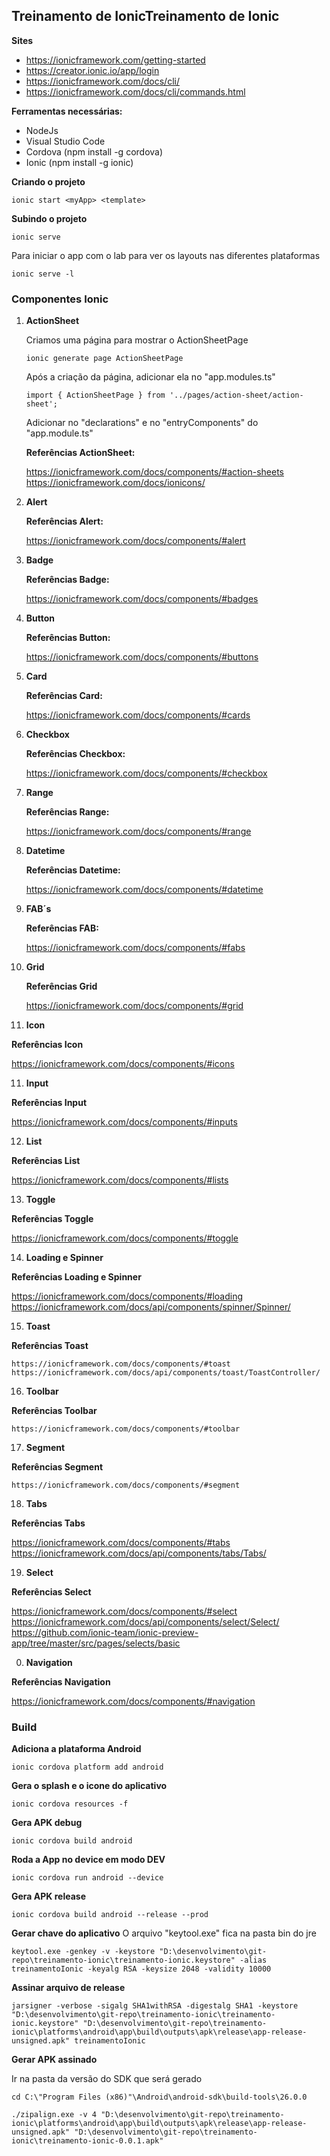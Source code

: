 ## Treinamento de IonicTreinamento de Ionic

**Sites**
- https://ionicframework.com/getting-started
- https://creator.ionic.io/app/login
- https://ionicframework.com/docs/cli/
- https://ionicframework.com/docs/cli/commands.html

**Ferramentas necessárias:**
- NodeJs 
- Visual Studio Code
- Cordova (npm install -g cordova)
- Ionic (npm install -g ionic)

**Criando o projeto**
```
ionic start <myApp> <template>
```
**Subindo o projeto**
``` 
ionic serve
```
Para iniciar o app com o lab para ver os layouts nas diferentes plataformas
``` 
ionic serve -l
```

### Componentes Ionic

1. **ActionSheet**

	Criamos uma página para mostrar o ActionSheetPage

	```
    ionic generate page ActionSheetPage
	```

    Após a criação da página, adicionar ela no "app.modules.ts"

    ```
    import { ActionSheetPage } from '../pages/action-sheet/action-sheet';
    ```

    Adicionar no "declarations" e no "entryComponents" do "app.module.ts"

    **Referências ActionSheet:**

     https://ionicframework.com/docs/components/#action-sheets
     https://ionicframework.com/docs/ionicons/

2. **Alert**

    **Referências Alert:**
    
    https://ionicframework.com/docs/components/#alert

3. **Badge**

    **Referências Badge:**

    https://ionicframework.com/docs/components/#badges

4. **Button**

    **Referências Button:**

   https://ionicframework.com/docs/components/#buttons    


5. **Card**

   **Referências Card:**

   https://ionicframework.com/docs/components/#cards

6. **Checkbox**

   **Referências Checkbox:**

   https://ionicframework.com/docs/components/#checkbox

7. **Range**

   **Referências Range:**

   https://ionicframework.com/docs/components/#range   

8. **Datetime**

   **Referências Datetime:**

   https://ionicframework.com/docs/components/#datetime

9. **FAB´s**

   **Referências FAB:**

   https://ionicframework.com/docs/components/#fabs

9. **Grid**

   **Referências Grid**

   https://ionicframework.com/docs/components/#grid   

10. **Icon**

   **Referências Icon**

   https://ionicframework.com/docs/components/#icons   

11. **Input**

   **Referências Input**

   https://ionicframework.com/docs/components/#inputs

12. **List**

   **Referências List**

   https://ionicframework.com/docs/components/#lists

13. **Toggle**

   **Referências Toggle**

   https://ionicframework.com/docs/components/#toggle

14. **Loading e Spinner**

   **Referências Loading e Spinner**

   https://ionicframework.com/docs/components/#loading
   https://ionicframework.com/docs/api/components/spinner/Spinner/

15. **Toast**

   **Referências Toast**

    https://ionicframework.com/docs/components/#toast
    https://ionicframework.com/docs/api/components/toast/ToastController/

16. **Toolbar**

   **Referências Toolbar**

    https://ionicframework.com/docs/components/#toolbar

17. **Segment**

   **Referências Segment**

    https://ionicframework.com/docs/components/#segment    
    
18. **Tabs**

   **Referências Tabs**

   https://ionicframework.com/docs/components/#tabs
   https://ionicframework.com/docs/api/components/tabs/Tabs/

19. **Select**

   **Referências Select**

   https://ionicframework.com/docs/components/#select
   https://ionicframework.com/docs/api/components/select/Select/
   https://github.com/ionic-team/ionic-preview-app/tree/master/src/pages/selects/basic



00. **Navigation**

   **Referências Navigation**

   https://ionicframework.com/docs/components/#navigation
      


### Build

**Adiciona a plataforma Android**

```
ionic cordova platform add android
```

**Gera o splash e o icone do aplicativo**

```
ionic cordova resources -f
```

**Gera APK debug**

```
ionic cordova build android
```

**Roda a App no device em modo DEV**

```
ionic cordova run android --device
```

**Gera APK release**

```
ionic cordova build android --release --prod
```

**Gerar chave do aplicativo**
O arquivo "keytool.exe" fica na pasta bin do jre

```
keytool.exe -genkey -v -keystore "D:\desenvolvimento\git-repo\treinamento-ionic\treinamento-ionic.keystore" -alias treinamentoIonic -keyalg RSA -keysize 2048 -validity 10000
```

**Assinar arquivo de release**
```
jarsigner -verbose -sigalg SHA1withRSA -digestalg SHA1 -keystore "D:\desenvolvimento\git-repo\treinamento-ionic\treinamento-ionic.keystore" "D:\desenvolvimento\git-repo\treinamento-ionic\platforms\android\app\build\outputs\apk\release\app-release-unsigned.apk" treinamentoIonic
```

**Gerar APK assinado**

Ir na pasta da versão do SDK que será gerado
```
cd C:\"Program Files (x86)"\Android\android-sdk\build-tools\26.0.0
```

```
./zipalign.exe -v 4 "D:\desenvolvimento\git-repo\treinamento-ionic\platforms\android\app\build\outputs\apk\release\app-release-unsigned.apk" "D:\desenvolvimento\git-repo\treinamento-ionic\treinamento-ionic-0.0.1.apk"
```      